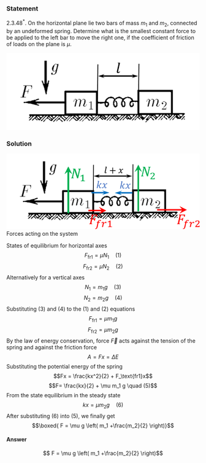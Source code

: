 ###  Statement 

$2.3.48^*.$ On the horizontal plane lie two bars of mass $m_1$ and $m_2$, connected by an undeformed spring. Determine what is the smallest constant force to be applied to the left bar to move the right one, if the coefficient of friction of loads on the plane is $\mu$. 

![ For problem $2.3.48^*$ |757x302, 34%](../../img/2.3.48/2.3.48.png)

### Solution

![ Forces acting on the system |788x308, 51%](../../img/2.3.48/2.3.48_1.png)  Forces acting on the system 

States of equilibrium for horizontal axes $$F_\text{fr1} = \mu N_1 \quad (1)$$ $$F_\text{fr2} = \mu N_2 \quad (2)$$ Alternatively for a vertical axes $$N_1 = m_1g \quad (3)$$ $$N_2 = m_2g \quad (4)$$ Substituting $(3)$ and $(4)$ to the $(1)$ and $(2)$ equations $$F_\text{fr1} = \mu m_1g$$ $$F_\text{fr2} = \mu m_2g$$ By the law of energy conservation, force $\vec{F}$ acts against the tension of the spring and against the friction force $$A=Fx=\Delta E$$ Substituting the potential energy of the spring $$Fx = \frac{kx^2}{2} + F_\text{fr1}x$$ $$F= \frac{kx}{2} + \mu m_1 g \quad (5)$$ From the state equilibrium in the steady state $$kx = \mu m_2 g \quad (6)$$ After substituting $(6)$ into $(5)$, we finally get $$\boxed{ F = \mu g \left( m_1 +\frac{m_2}{2} \right)}$$ 

#### Answer

$$ F = \mu g \left( m_1 +\frac{m_2}{2} \right)$$ 
